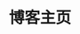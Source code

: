---
#home: true
layout: BlogHome
icon: home
title: 博客主页
#heroImage: https://theme-hope-assets.vuejs.press/logo.svg
heroText: false
heroFullScreen: true
tagline: 种一棵树 最好的时间 就是现在
bgImage: //file.mo7.cc/api/public/bz
article: false
#projects:
#  - icon: project
#    name: 项目名称
#    desc: 项目详细描述
#    link: https://你的项目链接
#
#  - icon: link
#    name: 链接名称
#    desc: 链接详细描述
#    link: https://链接地址
#
#  - icon: book
#    name: 书籍名称
#    desc: 书籍详细描述
#    link: https://你的书籍链接
#
#  - icon: article
#    name: 文章名称
#    desc: 文章详细描述
#    link: https://你的文章链接
#
#  - icon: friend
#    name: 伙伴名称
#    desc: 伙伴详细介绍
#    link: https://你的伙伴链接
#
#  - icon: https://theme-hope-assets.vuejs.press/logo.svg
#    name: 自定义项目
#    desc: 自定义详细介绍
#    link: https://你的自定义链接

footer: 使用 <a href="https://theme-hope.vuejs.press/zh/" target="_blank">VuePress Theme Hope</a> 主题 | MIT 协议<br><a href="https://beian.miit.gov.cn/#/Integrated/index" target=\"_blank\">京ICP备2022009095号-2</a>&nbsp;&nbsp;&nbsp;&nbsp;&nbsp;<img src="/beian.png"><a href="https://beian.mps.gov.cn/#/query/webSearch?code=61040202000707\" target=\"_blank\">陕公网安备61040202000707</a></a>
---